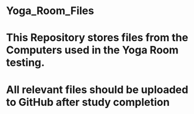 # Yoga_Room_Files

# This Repository stores files from the Computers used in the Yoga Room testing.

# All relevant files should be uploaded to GitHub after study completion
